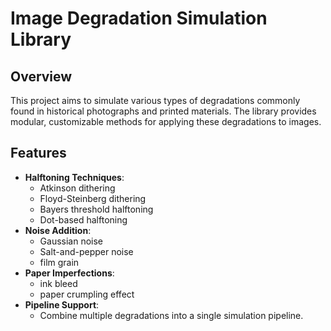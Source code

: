 # Image Degradation Simulation Library

## Overview
This project aims to simulate various types of degradations commonly found in historical photographs and printed materials. The library provides modular, customizable methods for applying these degradations to images.

## Features
- **Halftoning Techniques**:
  - Atkinson dithering
  - Floyd-Steinberg dithering
  - Bayers threshold halftoning
  - Dot-based halftoning
- **Noise Addition**:
  - Gaussian noise
  - Salt-and-pepper noise
  - film grain
- **Paper Imperfections**:
  - ink bleed
  - paper crumpling effect
- **Pipeline Support**:
  - Combine multiple degradations into a single simulation pipeline.
